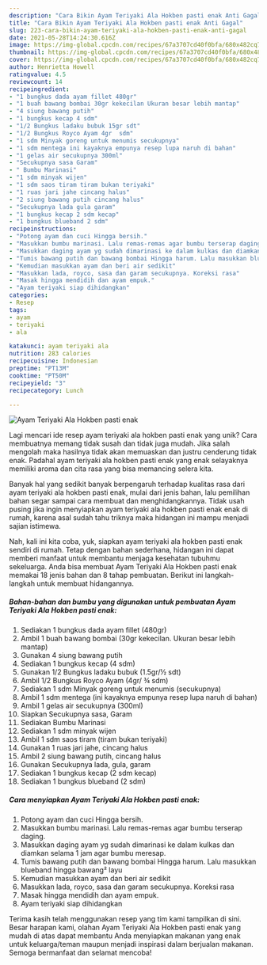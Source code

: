 ```yaml
---
description: "Cara Bikin Ayam Teriyaki Ala Hokben pasti enak Anti Gagal"
title: "Cara Bikin Ayam Teriyaki Ala Hokben pasti enak Anti Gagal"
slug: 223-cara-bikin-ayam-teriyaki-ala-hokben-pasti-enak-anti-gagal
date: 2021-05-28T14:24:30.616Z
image: https://img-global.cpcdn.com/recipes/67a3707cd40f0bfa/680x482cq70/ayam-teriyaki-ala-hokben-pasti-enak-foto-resep-utama.jpg
thumbnail: https://img-global.cpcdn.com/recipes/67a3707cd40f0bfa/680x482cq70/ayam-teriyaki-ala-hokben-pasti-enak-foto-resep-utama.jpg
cover: https://img-global.cpcdn.com/recipes/67a3707cd40f0bfa/680x482cq70/ayam-teriyaki-ala-hokben-pasti-enak-foto-resep-utama.jpg
author: Henrietta Howell
ratingvalue: 4.5
reviewcount: 14
recipeingredient:
- "1 bungkus dada ayam fillet 480gr"
- "1 buah bawang bombai 30gr kekecilan Ukuran besar lebih mantap"
- "4 siung bawang putih"
- "1 bungkus kecap 4 sdm"
- "1/2 Bungkus ladaku bubuk 15gr sdt"
- "1/2 Bungkus Royco Ayam 4gr  sdm"
- "1 sdm Minyak goreng untuk menumis secukupnya"
- "1 sdm mentega ini kayaknya empunya resep lupa naruh di bahan"
- "1 gelas air secukupnya 300ml"
- "Secukupnya sasa Garam"
- " Bumbu Marinasi"
- "1 sdm minyak wijen"
- "1 sdm saos tiram tiram bukan teriyaki"
- "1 ruas jari jahe cincang halus"
- "2 siung bawang putih cincang halus"
- "Secukupnya lada gula garam"
- "1 bungkus kecap 2 sdm kecap"
- "1 bungkus blueband 2 sdm"
recipeinstructions:
- "Potong ayam dan cuci Hingga bersih."
- "Masukkan bumbu marinasi. Lalu remas-remas agar bumbu terserap daging."
- "Masukkan daging ayam yg sudah dimarinasi ke dalam kulkas dan diamkan selama 1 jam agar bumbu meresap."
- "Tumis bawang putih dan bawang bombai Hingga harum. Lalu masukkan blueband hingga bawang² layu"
- "Kemudian masukkan ayam dan beri air sedikit"
- "Masukkan lada, royco, sasa dan garam secukupnya. Koreksi rasa"
- "Masak hingga mendidih dan ayam empuk."
- "Ayam teriyaki siap dihidangkan"
categories:
- Resep
tags:
- ayam
- teriyaki
- ala

katakunci: ayam teriyaki ala 
nutrition: 283 calories
recipecuisine: Indonesian
preptime: "PT13M"
cooktime: "PT50M"
recipeyield: "3"
recipecategory: Lunch

---
```



![Ayam Teriyaki Ala Hokben pasti enak](https://img-global.cpcdn.com/recipes/67a3707cd40f0bfa/680x482cq70/ayam-teriyaki-ala-hokben-pasti-enak-foto-resep-utama.jpg)

Lagi mencari ide resep ayam teriyaki ala hokben pasti enak yang unik? Cara membuatnya memang tidak susah dan tidak juga mudah. Jika salah mengolah maka hasilnya tidak akan memuaskan dan justru cenderung tidak enak. Padahal ayam teriyaki ala hokben pasti enak yang enak selayaknya memiliki aroma dan cita rasa yang bisa memancing selera kita.



Banyak hal yang sedikit banyak berpengaruh terhadap kualitas rasa dari ayam teriyaki ala hokben pasti enak, mulai dari jenis bahan, lalu pemilihan bahan segar sampai cara membuat dan menghidangkannya. Tidak usah pusing jika ingin menyiapkan ayam teriyaki ala hokben pasti enak enak di rumah, karena asal sudah tahu triknya maka hidangan ini mampu menjadi sajian istimewa.


Nah, kali ini kita coba, yuk, siapkan ayam teriyaki ala hokben pasti enak sendiri di rumah. Tetap dengan bahan sederhana, hidangan ini dapat memberi manfaat untuk membantu menjaga kesehatan tubuhmu sekeluarga. Anda bisa membuat Ayam Teriyaki Ala Hokben pasti enak memakai 18 jenis bahan dan 8 tahap pembuatan. Berikut ini langkah-langkah untuk membuat hidangannya.

<!--inarticleads1-->

##### Bahan-bahan dan bumbu yang digunakan untuk pembuatan Ayam Teriyaki Ala Hokben pasti enak:

1. Sediakan 1 bungkus dada ayam fillet (480gr)
1. Ambil 1 buah bawang bombai (30gr kekecilan. Ukuran besar lebih mantap)
1. Gunakan 4 siung bawang putih
1. Sediakan 1 bungkus kecap (4 sdm)
1. Gunakan 1/2 Bungkus ladaku bubuk (1.5gr/½ sdt)
1. Ambil 1/2 Bungkus Royco Ayam (4gr/ ¾ sdm)
1. Sediakan 1 sdm Minyak goreng untuk menumis (secukupnya)
1. Ambil 1 sdm mentega (ini kayaknya empunya resep lupa naruh di bahan)
1. Ambil 1 gelas air secukupnya (300ml)
1. Siapkan Secukupnya sasa, Garam
1. Sediakan  Bumbu Marinasi
1. Sediakan 1 sdm minyak wijen
1. Ambil 1 sdm saos tiram (tiram bukan teriyaki)
1. Gunakan 1 ruas jari jahe, cincang halus
1. Ambil 2 siung bawang putih, cincang halus
1. Gunakan Secukupnya lada, gula, garam
1. Sediakan 1 bungkus kecap (2 sdm kecap)
1. Sediakan 1 bungkus blueband (2 sdm)




<!--inarticleads2-->

##### Cara menyiapkan Ayam Teriyaki Ala Hokben pasti enak:

1. Potong ayam dan cuci Hingga bersih.
1. Masukkan bumbu marinasi. Lalu remas-remas agar bumbu terserap daging.
1. Masukkan daging ayam yg sudah dimarinasi ke dalam kulkas dan diamkan selama 1 jam agar bumbu meresap.
1. Tumis bawang putih dan bawang bombai Hingga harum. Lalu masukkan blueband hingga bawang² layu
1. Kemudian masukkan ayam dan beri air sedikit
1. Masukkan lada, royco, sasa dan garam secukupnya. Koreksi rasa
1. Masak hingga mendidih dan ayam empuk.
1. Ayam teriyaki siap dihidangkan




Terima kasih telah menggunakan resep yang tim kami tampilkan di sini. Besar harapan kami, olahan Ayam Teriyaki Ala Hokben pasti enak yang mudah di atas dapat membantu Anda menyiapkan makanan yang enak untuk keluarga/teman maupun menjadi inspirasi dalam berjualan makanan. Semoga bermanfaat dan selamat mencoba!
